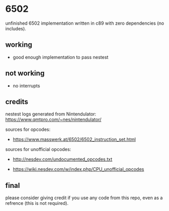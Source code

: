 # 6502

unfinished 6502 implementation written in c89 with zero dependencies (no includes).

## working

- good enough implementation to pass nestest

## not working

- no interrupts

## credits

nestest logs generated from Nintendulator: <https://www.qmtpro.com/~nes/nintendulator/>

sources for opcodes:

- <https://www.masswerk.at/6502/6502_instruction_set.html>

sources for unofficial opcodes:

- <http://nesdev.com/undocumented_opcodes.txt>

- <https://wiki.nesdev.com/w/index.php/CPU_unofficial_opcodes>

## final

please consider giving credit if you use any code from this repo, even as a refrence (this is not required).
